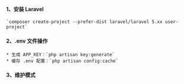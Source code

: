 #### 1、安装 Laravel
    `composer create-project --prefer-dist laravel/laravel 5.xx user-project`

#### 2、.env 文件操作
    * 生成 APP_KEY：`php artisan key:generate`
    * 缓存 .env 配置：`php artisan config:cache`

#### 3、维护模式

